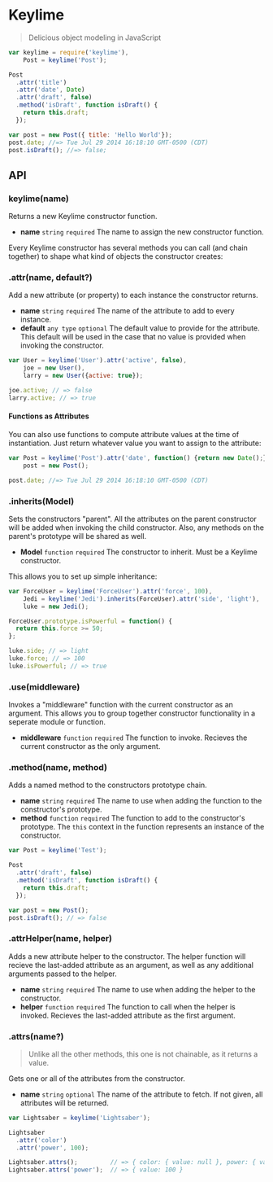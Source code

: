 Keylime
=======

> Delicious object modeling in JavaScript

```js
var keylime = require('keylime'),
    Post = keylime('Post');

Post
  .attr('title')
  .attr('date', Date)
  .attr('draft', false)
  .method('isDraft', function isDraft() {
    return this.draft;
  });

var post = new Post({ title: 'Hello World'});
post.date; //=> Tue Jul 29 2014 16:18:10 GMT-0500 (CDT)
post.isDraft(); //=> false;
```

## API

### keylime(name)

Returns a new Keylime constructor function.

- **name** `string` `required` The name to assign the new constructor function.

Every Keylime constructor has several methods you can call (and chain together) to shape what kind
of objects the constructor creates:

### .attr(name, default?)

Add a new attribute (or property) to each instance the constructor returns.

- **name** `string` `required` The name of the attribute to add to every instance.
- **default** `any type` `optional` The default value to provide for the attribute. This default
  will be used in the case that no value is provided when invoking the constructor.

```js
var User = keylime('User').attr('active', false),
    joe = new User(),
    larry = new User({active: true});

joe.active; // => false
larry.active; // => true
```

#### Functions as Attributes

You can also use functions to compute attribute values at the time of instantiation. Just return
whatever value you want to assign to the attribute:

```js
var Post = keylime('Post').attr('date', function() {return new Date();}),
    post = new Post();

post.date; //=> Tue Jul 29 2014 16:18:10 GMT-0500 (CDT)
```

### .inherits(Model)

Sets the constructors "parent". All the attributes on the parent constructor will be added when
invoking the child constructor. Also, any methods on the parent's prototype will be shared as well.

- **Model** `function` `required` The constructor to inherit. Must be a Keylime constructor.

This allows you to set up simple inheritance:

```js
var ForceUser = keylime('ForceUser').attr('force', 100),
    Jedi = keylime('Jedi').inherits(ForceUser).attr('side', 'light'),
    luke = new Jedi();

ForceUser.prototype.isPowerful = function() {
  return this.force >= 50;
};

luke.side; // => light
luke.force; // => 100
luke.isPowerful; // => true
```

### .use(middleware)

Invokes a "middleware" function with the current constructor as an argument. This allows you to
group together constructor functionality in a seperate module or function.

-  **middleware** `function` `required` The function to invoke. Recieves the current constructor as
   the only argument.

### .method(name, method)

Adds a named method to the constructors prototype chain.

- **name** `string` `required` The name to use when adding the function to the constructor's
  prototype.
- **method** `function` `required` The function to add to the constructor's prototype. The `this`
  context in the function represents an instance of the constructor.

```js
var Post = keylime('Test');

Post
  .attr('draft', false)
  .method('isDraft', function isDraft() {
    return this.draft;
  });

var post = new Post();
post.isDraft(); // => false
```

### .attrHelper(name, helper)

Adds a new attribute helper to the constructor. The helper function will recieve the last-added attribute
as an argument, as well as any additional arguments passed to the helper.

- **name** `string` `required` The name to use when adding the helper to the constructor.
- **helper** `function` `required` The function to call when the helper is invoked. Recieves the
  last-added attribute as the first argument.

### .attrs(name?)

> Unlike all the other methods, this one is not chainable, as it returns a value.

Gets one or all of the attributes from the constructor.

- **name** `string` `optional` The name of the attribute to fetch. If not given, all attributes will
  be returned.

```js
var Lightsaber = keylime('Lightsaber');

Lightsaber
  .attr('color')
  .attr('power', 100);

Lightsaber.attrs();         // => { color: { value: null }, power: { value: 100 } }
Lightsaber.attrs('power');  // => { value: 100 }
```
